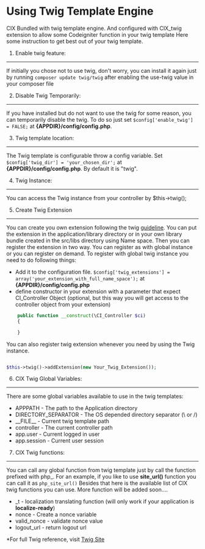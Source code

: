 Using Twig Template Engine
===========================
CIX Bundled with twig template engine. And configured with CIX_twig extension to allow some Codeigniter function in your twig template
Here some instruction to get best out of your twig template.

1. Enable twig feature:
-----------------------
If initially you chose not to use twig, don't worry, you can install it again just by running <code>composer update twig/twig</code> after enabling the use-twig value in your composer file

2. Disable Twig Temporarily:
---------------------------
If you have installed but do not want to use the twig for some reason, you can temporarily disable the twig. To do so just set <code>$config['enable_twig'] = FALSE;</code> at **{APPDIR}/config/config.php**.

3. Twig template location:
--------------------------
The Twig template is configurable throw a config variable. Set <code>$config['twig_dir'] = 'your_chosen_dir';</code> at **{APPDIR}/config/config.php**. By default it is "twig".

4. Twig Instance:
-----------------
You can access the Twig instance from your controller by $this->twig();

5. Create Twig Extension
-------------------------
You can create you own extension following the twig [guideline](http://twig.sensiolabs.org/doc/advanced.html#creating-an-extension). You can put the extension in the application/library directory or in your own library bundle created in the src/libs directory using Name space.
Then you can register the extension in two way. You can register as with global instance or you can register on demand.
To register with global twig instance you need to do following things:
* Add it to the configuration file. <code>$config['twig_extensions'] = array('your_extension_with_full_name_space');</code> at **{APPDIR}/config/config.php**
* define constructor in your extension with a parameter that expect CI_Controller Object (optional, but this way you will get access to the controller object from your extension)
```php
    public function __construct(\CI_Controller $ci)
    {

    }
```

You can also register twig extension whenever you need by using the Twig instance.

```php

$this->twig()->addExtension(new Your_Twig_Extension());

```

6. CIX Twig Global Variables:
-------------------------
There are some global variables available to use in the twig templates:

* APPPATH - The path to the Application directory
* DIRECTORY_SEPARATOR - The OS depended directory separator (\ or /)
* \_\_FILE\__ - Current twig template path
* controller - The current controller path
* app.user - Current logged in user
* app.session - Current user session

7. CIX Twig functions:
----------------------
You can call any global function from twig template just by call the function prefixed with php_. For an example, if you like to use **site_url()** function you can call it as <code>php_site_url()</code>
Besides that here is the available list of CIX twig functions you can use. More function will be added soon....

* _t - localization translating function (will only work if your application is **localize-ready**)
* nonce - Create a nonce variable
* valid_nonce - validate nonce value
* logout_url - return logout url

*For full Twig reference, visit [Twig Site](http://twig.sensiolabs.org/)

